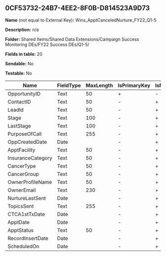 ## 0CF53732-24B7-4EE2-8F0B-D814523A9D73

**Name** (not equal to External Key)**:** Wins_ApptCanceledNurture_FY22_Q1-5

**Description:** n/a

**Folder:** Shared Items/Shared Data Extensions/Campaign Success Monitoring DEs/FY22 Success DEs/Q1-5/

**Fields in table:** 20

**Sendable:** No

**Testable:** No

| Name | FieldType | MaxLength | IsPrimaryKey | IsNullable | DefaultValue |
| --- | --- | --- | --- | --- | --- |
| OpportunityID | Text | 50 | + | - |  |
| ContactID | Text | 50 | - | + |  |
| LeadId | Text | 50 | - | + |  |
| Stage | Text | 100 | - | + |  |
| LastStage | Text | 100 | - | + |  |
| PurposeOfCall | Text | 255 | - | + |  |
| OppCreatedDate | Date |  | - | + |  |
| ApptFacility | Text | 50 | - | + |  |
| InsuranceCategory | Text | 50 | - | + |  |
| CancerType | Text | 50 | - | + |  |
| CancerGroup | Text | 50 | - | + |  |
| OwnerProfileName | Text | 50 | - | + |  |
| OwnerEmail | Text | 230 | - | + |  |
| NurtureLastSent | Date |  | - | + |  |
| TopicsSent | Text | 255 | - | + |  |
| CTCA1stTxDate | Date |  | - | + |  |
| ApptDate | Date |  | - | + |  |
| ApptStatus | Text | 50 | - | + |  |
| RecordInsertDate | Date |  | - | + | GetDate() |
| ScheduledOn | Date |  | - | + |  |
